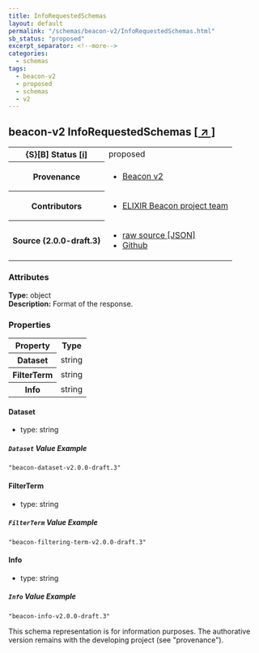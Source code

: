 ```yaml
---
title: InfoRequestedSchemas
layout: default
permalink: "/schemas/beacon-v2/InfoRequestedSchemas.html"
sb_status: "proposed"
excerpt_separator: <!--more-->
categories:
  - schemas
tags:
  - beacon-v2
  - proposed
  - schemas
  - v2
---
```


<div id="schema-header-title">
  <h2><span id="schema-header-title-project">beacon-v2</span> InfoRequestedSchemas <a href="https://github.com/ga4gh-beacon/specification-v2-blocks" target="_BLANK">[ &nearr; ]</a></h2>
</div>

<table id="schema-header-table">
<tr>
<th>{S}[B] Status <a href="https://schemablocks.org/about/sb-status-levels.html">[i]</a></th>
<td><div id="schema-header-status">proposed</div></td>
</tr>
<tr><th>Provenance</th><td><ul>
<li><a href="https://github.com/ga4gh-beacon/specification-v2">Beacon v2</a></li>
</ul></td></tr>


<!--more-->
<tr><th>Contributors</th><td><ul>
<li><a href="https://beacon-project.io/categories/people.html">ELIXIR Beacon project team</a></li>
</ul></td></tr>
<tr><th>Source (2.0.0-draft.3)</th><td><ul>
<li><a href="current/InfoRequestedSchemas.json" target="_BLANK">raw source [JSON]</a></li>
<li><a href="https://github.com/ga4gh-beacon/specification-v2-blocks/blob/master/schemas/InfoRequestedSchemas.yaml" target="_BLANK">Github</a></li>
</ul></td></tr>
</table>

<div id="schema-attributes-title"><h3>Attributes</h3></div>

  
__Type:__ object  
__Description:__ Format of the response.

### Properties

<table id="schema-properties-table">
<tr><th>Property</th><th>Type</th></tr>
<tr><th>Dataset</th><td>string</td></tr>
<tr><th>FilterTerm</th><td>string</td></tr>
<tr><th>Info</th><td>string</td></tr>
</table>


#### Dataset

* type: string



##### `Dataset` Value Example  

```
"beacon-dataset-v2.0.0-draft.3"
```

#### FilterTerm

* type: string



##### `FilterTerm` Value Example  

```
"beacon-filtering-term-v2.0.0-draft.3"
```

#### Info

* type: string



##### `Info` Value Example  

```
"beacon-info-v2.0.0-draft.3"
```
<div id="schema-footer"> This schema representation is for information purposes. The authorative  version remains with the developing project (see "provenance"). </div>


